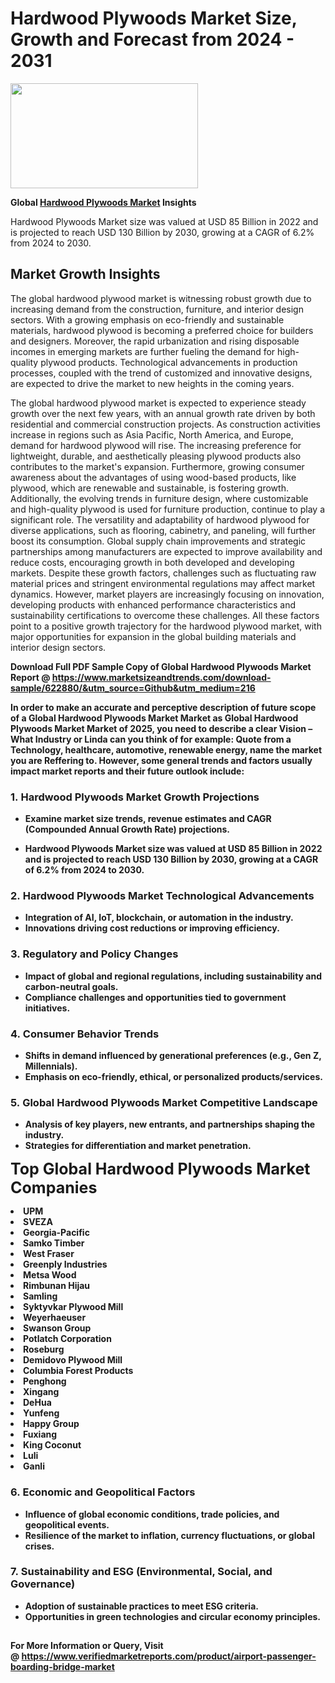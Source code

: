 <H1>Hardwood Plywoods Market Size, Growth and Forecast from 2024 - 2031</H1><img class="aligncenter size-medium wp-image-584254" src="https://thirdeyenews.in/wp-content/uploads/2024/09/Global-Market-Research-300x168.jpeg" alt="" width="300" height="168" /><p><strong>Global&nbsp;<a href="https://www.marketsizeandtrends.com/download-sample/622880/&amp;utm_source=Github&utm_medium=216">Hardwood Plywoods Market</a> Insights</strong></p><p>Hardwood Plywoods Market size was valued at USD 85 Billion in 2022 and is projected to reach USD 130 Billion by 2030, growing at a CAGR of 6.2% from 2024 to 2030.</p><p><h2>Market Growth Insights</h2> <p>The global hardwood plywood market is witnessing robust growth due to increasing demand from the construction, furniture, and interior design sectors. With a growing emphasis on eco-friendly and sustainable materials, hardwood plywood is becoming a preferred choice for builders and designers. Moreover, the rapid urbanization and rising disposable incomes in emerging markets are further fueling the demand for high-quality plywood products. Technological advancements in production processes, coupled with the trend of customized and innovative designs, are expected to drive the market to new heights in the coming years.</p> <p><strong></strong></p> <p>The global hardwood plywood market is expected to experience steady growth over the next few years, with an annual growth rate driven by both residential and commercial construction projects. As construction activities increase in regions such as Asia Pacific, North America, and Europe, demand for hardwood plywood will rise. The increasing preference for lightweight, durable, and aesthetically pleasing plywood products also contributes to the market's expansion. Furthermore, growing consumer awareness about the advantages of using wood-based products, like plywood, which are renewable and sustainable, is fostering growth. Additionally, the evolving trends in furniture design, where customizable and high-quality plywood is used for furniture production, continue to play a significant role. The versatility and adaptability of hardwood plywood for diverse applications, such as flooring, cabinetry, and paneling, will further boost its consumption. Global supply chain improvements and strategic partnerships among manufacturers are expected to improve availability and reduce costs, encouraging growth in both developed and developing markets. Despite these growth factors, challenges such as fluctuating raw material prices and stringent environmental regulations may affect market dynamics. However, market players are increasingly focusing on innovation, developing products with enhanced performance characteristics and sustainability certifications to overcome these challenges. All these factors point to a positive growth trajectory for the hardwood plywood market, with major opportunities for expansion in the global building materials and interior design sectors.</p> <p><strong></p><p><span class=""><strong>Download Full PDF Sample Copy of Global Hardwood Plywoods Market Report</strong> @ <a href="https://www.marketsizeandtrends.com/download-sample/622880/&amp;utm_source=Github&utm_medium=216" target="_blank">https://www.marketsizeandtrends.com/download-sample/622880/&amp;utm_source=Github&utm_medium=216</a></span></p><p>In order to make an accurate and perceptive description of future scope of a Global&nbsp;Hardwood Plywoods Market Market as Global&nbsp;Hardwood Plywoods Market Market of 2025, you need to describe a clear Vision &ndash; What Industry or Linda can you think of for example: Quote from a Technology, healthcare, automotive, renewable energy, name the market you are Reffering to. However, some general trends and factors usually impact market reports and their future outlook include:</p><h3>1.&nbsp;<strong>Hardwood Plywoods Market Growth Projections</strong></h3><ul><li>Examine market size trends, revenue estimates and CAGR (Compounded Annual Growth Rate) projections.</li><li><p>Hardwood Plywoods Market size was valued at USD 85 Billion in 2022 and is projected to reach USD 130 Billion by 2030, growing at a CAGR of 6.2% from 2024 to 2030.</p></li></ul><h3>2.&nbsp;<strong>Hardwood Plywoods Market Technological Advancements</strong></h3><ul><li>Integration of AI, IoT, blockchain, or automation in the industry.</li><li>Innovations driving cost reductions or improving efficiency.</li></ul><h3>3.&nbsp;<strong>Regulatory and Policy Changes</strong></h3><ul><li>Impact of global and regional regulations, including sustainability and carbon-neutral goals.</li><li>Compliance challenges and opportunities tied to government initiatives.</li></ul><h3>4.&nbsp;<strong>Consumer Behavior Trends</strong></h3><ul><li>Shifts in demand influenced by generational preferences (e.g., Gen Z, Millennials).</li><li>Emphasis on eco-friendly, ethical, or personalized products/services.</li></ul><h3>5.&nbsp;<strong>Global Hardwood Plywoods Market Competitive Landscape</strong></h3><ul><li>Analysis of key players, new entrants, and partnerships shaping the industry.</li><li>Strategies for differentiation and market penetration.</li></ul><p data-pm-slice="1 1 []"><span style="color: inherit; font-family: inherit; font-size: 25px;">Top Global Hardwood Plywoods Market Companies</span></p><div class="" data-test-id=""><p><li>UPM</li><li> SVEZA</li><li> Georgia-Pacific</li><li> Samko Timber</li><li> West Fraser</li><li> Greenply Industries</li><li> Metsa Wood</li><li> Rimbunan Hijau</li><li> Samling</li><li> Syktyvkar Plywood Mill</li><li> Weyerhaeuser</li><li> Swanson Group</li><li> Potlatch Corporation</li><li> Roseburg</li><li> Demidovo Plywood Mill</li><li> Columbia Forest Products</li><li> Penghong</li><li> Xingang</li><li> DeHua</li><li> Yunfeng</li><li> Happy Group</li><li> Fuxiang</li><li> King Coconut</li><li> Luli</li><li> Ganli</li></p></div><h3>6.&nbsp;<strong>Economic and Geopolitical Factors</strong></h3><ul><li>Influence of global economic conditions, trade policies, and geopolitical events.</li><li>Resilience of the market to inflation, currency fluctuations, or global crises.</li></ul><h3>7.&nbsp;<strong>Sustainability and ESG (Environmental, Social, and Governance)</strong></h3><ul><li>Adoption of sustainable practices to meet ESG criteria.</li><li>Opportunities in green technologies and circular economy principles.</li></ul><h2><strong style="font-size: 14px;">For More Information or Query, Visit @&nbsp;</strong><a style="background-color: #ffffff; font-size: 14px;" href="https://www.marketsizeandtrends.com/report/hardwood-plywoods-market/" target="_blank">https://www.verifiedmarketreports.com/product/airport-passenger-boarding-bridge-market</a></h2>
